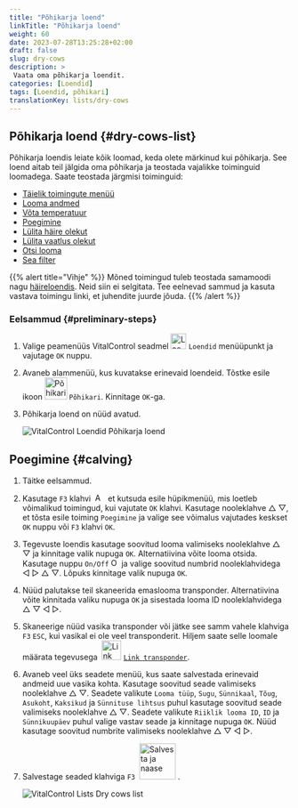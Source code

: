 ```yaml
---
title: "Põhikarja loend"
linkTitle: "Põhikarja loend"
weight: 60
date: 2023-07-28T13:25:28+02:00
draft: false
slug: dry-cows
description: >
 Vaata oma põhikarja loendit.
categories: [Loendid]
tags: [Loendid, põhikari]
translationKey: lists/dry-cows
---
```

## Põhikarja loend {#dry-cows-list}

Põhikarja loendis leiate kõik loomad, keda olete märkinud kui põhikarja. See loend aitab teil jälgida oma põhikarja ja teostada vajalikke toiminguid loomadega. Saate teostada järgmisi toiminguid:

- [Täielik toimingute menüü](../alarm/#full-action-menu)
- [Looma andmed](../alarm/#animal-data)
- [Võta temperatuur](../alarm/#take-temperature)
- [Poegimine](#calving)
- [Lülita häire olekut](../on-watch/#toggle-alarm-status)
- [Lülita vaatlus olekut](../alarm/#toggle-watch-status)
- [Otsi looma](../alarm/#search-animal)
- [Sea filter](../alarm/#set-filter)

{{% alert title="Vihje" %}}
Mõned toimingud tuleb teostada samamoodi nagu [häireloendis](../alarm). Neid siin ei selgitata. Tee eelnevad sammud ja kasuta vastava toimingu linki, et juhendite juurde jõuda.
{{% /alert %}}

### Eelsammud {#preliminary-steps}

1. Valige peamenüüs VitalControl seadmel <img src="/icons/main/lists.svg" width="28" align="bottom" alt="Loendid" /> `Loendid` menüüpunkt ja vajutage `OK` nuppu.

2. Avaneb alammenüü, kus kuvatakse erinevaid loendeid. Tõstke esile ikoon <img src="/icons/lists/drycows.svg" width="40" align="bottom" alt="Põhikari" /> `Põhikari`. Kinnitage `OK`-ga.

3. Põhikarja loend on nüüd avatud.

   ![VitalControl Loendid Põhikarja loend](../images/firststeps5.png "Eelsammud")

## Poegimine {#calving}

1. Täitke eelsammud.

2. Kasutage `F3` klahvi &nbsp;<img src="/icons/footer/open-popup.svg" width="15" align="bottom" alt="Ava hüpikaken" />&nbsp; et kutsuda esile hüpikmenüü, mis loetleb võimalikud toimingud, kui vajutate `OK` klahvi. Kasutage nooleklahve △ ▽, et tõsta esile toiming `Poegimine` ja valige see võimalus vajutades keskset `OK` nuppu või `F3` klahvi `OK`.

3. Tegevuste loendis kasutage soovitud looma valimiseks nooleklahve △ ▽ ja kinnitage valik nupuga `OK`. Alternatiivina võite looma otsida. Kasutage nuppu `On/Off` <img src="/icons/footer/search.svg" width="15" align="bottom" alt="Otsing" /> ja valige soovitud numbrid nooleklahvidega ◁ ▷ △ ▽. Lõpuks kinnitage valik nupuga `OK`.

4. Nüüd palutakse teil skaneerida emaslooma transponder. Alternatiivina võite kinnitada valiku nupuga `OK` ja sisestada looma ID nooleklahvidega △ ▽ ◁ ▷.

5. Skaneerige nüüd vasika transponder või jätke see samm vahele klahviga `F3` `ESC`, kui vasikal ei ole veel transponderit. Hiljem saate selle loomale määrata tegevusega &nbsp;<img src="/icons/actions/link-transponder.svg" width="35" align="bottom" alt="Link transponder" /> [`Link transponder`](../../actions/link-transponder).

6. Avaneb veel üks seadete menüü, kus saate salvestada erinevaid andmeid uue vasika kohta. Kasutage soovitud seade valimiseks nooleklahve △ ▽. Seadete valikute `Looma tüüp`, `Sugu`, `Sünnikaal`, `Tõug`, `Asukoht`, `Kaksikud` ja `Sünnituse lihtsus` puhul kasutage soovitud seade valimiseks nooleklahve △ ▽. Seadete valikute `Riiklik looma ID`, `ID` ja `Sünnikuupäev` puhul valige vastav seade ja kinnitage nupuga `OK`. Nüüd kasutage soovitud numbrite valimiseks nooleklahve △ ▽ ◁ ▷.

7. Salvestage seaded klahviga `F3` &nbsp;<img src="/icons/footer/save_exit.svg" width="65" align="bottom" alt="Salvesta ja naase" />&nbsp;.

   ![VitalControl Lists Dry cows list](../images/calving.png "Poegimine")
